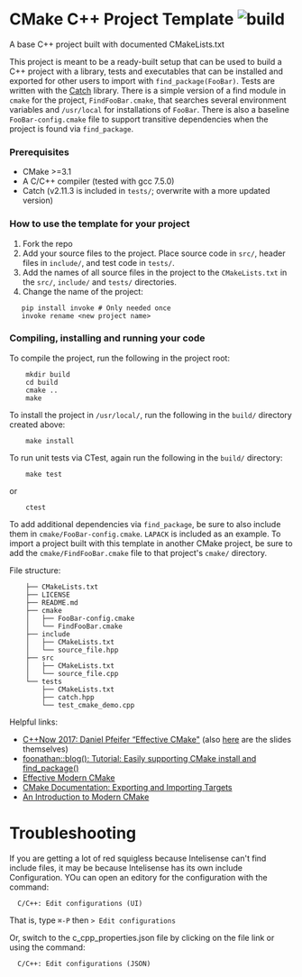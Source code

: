 # CMake C++ Project Template ![build](https://github.com/mmorse1217/cmake-project-template/workflows/build/badge.svg)


A base C++ project built with documented CMakeLists.txt


This project is meant to be a ready-built setup that can be used to build a C++ project with a library, tests and executables that can be installed and exported for other users to import with `find_package(FooBar)`. 
Tests are written with the [Catch](https://github.com/catchorg/Catch2) library.
There is a simple version of a find module in `cmake` for the project, `FindFooBar.cmake`, that searches several environment variables and `/usr/local` for installations of `FooBar`. 
There is also a baseline `FooBar-config.cmake` file to support transitive dependencies when the project is found via `find_package`.
### Prerequisites
* CMake >=3.1
* A C/C++ compiler (tested with gcc 7.5.0)
* Catch (v2.11.3 is included in `tests/`; overwrite with a more updated version)
### How to use the template for your project
 1. Fork the repo
 2. Add your source files to the project. Place source code in `src/`, header files in `include/`, and test code in `tests/`.
 3. Add the names of all source files in the project to the `CMakeLists.txt` in the `src/`, `include/` and `tests/` directories.
 4. Change the name of the project:

 ```
    pip install invoke # Only needed once
    invoke rename <new project name>
 ```
 
### Compiling, installing and running your code
To compile the project, run the following in the project root:
```
    mkdir build
    cd build
    cmake ..
    make
```
To install the project in `/usr/local/`, run the following in the `build/` directory created above:
```
    make install
```
To run unit tests via CTest, again run the following in the `build/` directory:
```
    make test
```
or 
```
    ctest
```

To add additional dependencies via `find_package`, be sure to also include them in `cmake/FooBar-config.cmake`. 
`LAPACK` is included as an example. To import a project built with this template in another CMake project, be sure to add the `cmake/FindFooBar.cmake` file to that project's `cmake/` directory.

File structure:
```
    ├── CMakeLists.txt
    ├── LICENSE
    ├── README.md
    ├── cmake
    │   ├── FooBar-config.cmake
    │   └── FindFooBar.cmake
    ├── include
    │   ├── CMakeLists.txt
    │   └── source_file.hpp
    ├── src
    │   ├── CMakeLists.txt
    │   └── source_file.cpp
    └── tests
        ├── CMakeLists.txt
        ├── catch.hpp
        └── test_cmake_demo.cpp
```

Helpful links:
* [C++Now 2017: Daniel Pfeifer “Effective CMake"](https://youtu.be/bsXLMQ6WgIk)
    (also
    [here](https://github.com/boostcon/cppnow_presentations_2017/blob/master/05-19-2017_friday/effective_cmake__daniel_pfeifer__cppnow_05-19-2017.pdf)
    are the slides themselves)
* [foonathan::blog(): Tutorial: Easily supporting CMake install and find_package()](https://foonathan.net/2016/03/cmake-install/)
* [Effective Modern CMake](https://gist.github.com/mbinna/c61dbb39bca0e4fb7d1f73b0d66a4fd1)
* [CMake Documentation: Exporting and Importing Targets](https://gitlab.kitware.com/cmake/community/-/wikis/doc/tutorials/Exporting-and-Importing-Targets)
* [An Introduction to Modern CMake](https://cliutils.gitlab.io/modern-cmake/)

# Troubleshooting

If you are getting a lot of red squigless because Intelisense can't find include files, it may be
because Intelisense has its own include Configuration. YOu can open an editory for the configuration with the command:

```
  C/C++: Edit configurations (UI)
```

That is, type ``⌘-P`` then ``> Edit configurations``


Or, switch to the c_cpp_properties.json file by clicking on the file link or using the command:

```
  C/C++: Edit configurations (JSON)
```